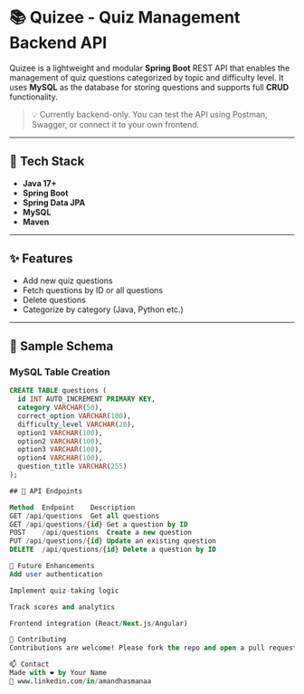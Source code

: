 # 📚 Quizee - Quiz Management Backend API

Quizee is a lightweight and modular **Spring Boot** REST API that enables the management of quiz questions categorized by topic and difficulty level. It uses **MySQL** as the database for storing questions and supports full **CRUD** functionality.

> 💡 Currently backend-only. You can test the API using Postman, Swagger, or connect it to your own frontend.

---

## 🚀 Tech Stack

- **Java 17+**
- **Spring Boot**
- **Spring Data JPA**
- **MySQL**
- **Maven**

---

## ✨ Features

- Add new quiz questions
- Fetch questions by ID or all questions
- Delete questions
- Categorize by category (Java, Python etc.)

---

## 🧠 Sample Schema

### MySQL Table Creation

```sql
CREATE TABLE questions (
  id INT AUTO_INCREMENT PRIMARY KEY,
  category VARCHAR(50),
  correct_option VARCHAR(100),
  difficulty_level VARCHAR(20),
  option1 VARCHAR(100),
  option2 VARCHAR(100),
  option3 VARCHAR(100),
  option4 VARCHAR(100),
  question_title VARCHAR(255)
);

## 🧪 API Endpoints

Method	Endpoint	Description
GET	/api/questions	Get all questions
GET	/api/questions/{id}	Get a question by ID
POST	/api/questions	Create a new question
PUT	/api/questions/{id}	Update an existing question
DELETE	/api/questions/{id}	Delete a question by ID

🔮 Future Enhancements
Add user authentication

Implement quiz-taking logic

Track scores and analytics

Frontend integration (React/Next.js/Angular)

🤝 Contributing
Contributions are welcome! Please fork the repo and open a pull request.

📫 Contact
Made with ❤️ by Your Name
🔗 www.linkedin.com/in/amandhasmanaa
